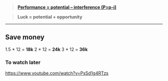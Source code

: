 > **[Performance = potential – interference (P=p-i)](https://idea-sandbox.com/destination/performance-potential-interference-pp-i/)**

> **Luck = potential + opportunity**

---

Save money
----------
1.5 * 12 = **18k**
2 * 12 = **24k**
3 * 12 = **36k**


### To watch later

https://www.youtube.com/watch?v=PsSd1g4RTzs